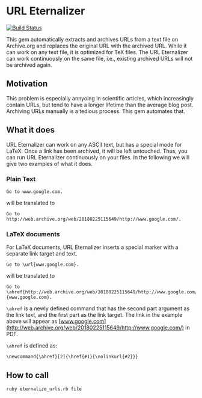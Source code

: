 # URL Eternalizer

[![Build Status](https://travis-ci.org/Inventitech/url-eternalizer.svg?branch=master)](https://travis-ci.org/Inventitech/url-eternalizer)

This gem automatically extracts and archives URLs from a text file on Archive.org and replaces the original URL with 
the archived URL. While it can work on any text file, it is optimized for TeX files. The URL Eternalizer can work 
continuously on the same file, i.e., existing archived URLs will not be archived again.

## Motivation
This problem is especially annyoing in scientific articles, which increasingly contain URLs, but tend to have a longer 
lifetime than the average blog post. Archiving URLs manually is a tedious process. This gem automates that.

## What it does

URL Eternalizer can work on any ASCII text, but has a special mode for LaTeX. Once a link has been archived, it will be left untouched. Thus, you can run URL Eternalizer continuously on your files. In the following we will give two examples of what it does.

### Plain Text

```
Go to www.google.com.
```

will be translated to

```
Go to http://web.archive.org/web/20180225115649/http://www.google.com/.
```

### LaTeX documents

For LaTeX documents, URL Eternalizer inserts a special marker with a separate link target and text.

```
Go to \url{www.google.com}.
```

will be translated to

```
Go to \ahref{http://web.archive.org/web/20180225115649/http://www.google.com/}{www.google.com}.
```

`\ahref` is a newly defined command that has the second part argument as the link text, and the first part as the link target. The link in the example above will appear as
[www.google.com](http://web.archive.org/web/20180225115649/http://www.google.com/) in PDF.

`\ahref` is defined as:

```
\newcommand{\ahref}[2]{\href{#1}{\nolinkurl{#2}}}
```


## How to call

```
ruby eternalize_urls.rb file
```
